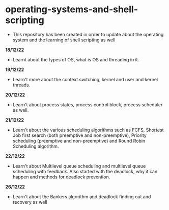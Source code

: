 # operating-systems-and-shell-scripting
* This repository has been created in order to update about the operating system and the learning of shell scripting as well

**18/12/22**
* Learnt about the types of OS, what is OS and threading in it.

**19/12/22**
* Learn't more about the context switching, kernel and user and kernel threads.

**20/12/22**
* Learn't about process states, process control block, process scheduler as well.

**21/12/22**
* Learn't about the various scheduling algorithms such as FCFS, Shortest Job first search (both preemptive and non-preemptive), Priority scheduling (preemptive and non-preemptive) and Round Robin Scheduling algorithm.

**22/12/22**
* Learn't about Multilevel queue scheduling and multilevel queue scheduling with feedback. Also started with the deadlock, why it can happen and methods for deadlock prevention. 

**26/12/22**
* Learn't about the Bankers algorithm and deadlock finding out and recovery as well

